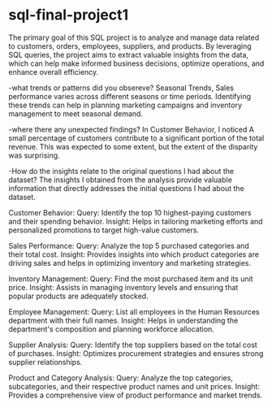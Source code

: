 # sql-final-project1
The primary goal of this SQL project is to analyze and manage data related to customers, orders, employees, suppliers, and products. 
By leveraging SQL queries, the project aims to extract valuable insights from the data, 
which can help make informed business decisions, optimize operations, and enhance overall efficiency.

-what trends or patterns did you obsereve?
Seasonal Trends, Sales performance varies across different seasons or time periods. Identifying these trends can help in planning marketing campaigns and inventory management to meet seasonal demand.

-where there any unexpected findings?
In Customer Behavior, I noticed A small percentage of customers contribute to a significant portion of the total revenue. This was expected to some extent, but the extent of the disparity was surprising.

-How do the insights relate to the original questions I had about the dataset?
The insights I obtained from the analysis provide valuable information that directly addresses the initial questions I had about the dataset.

Customer Behavior:
Query: Identify the top 10 highest-paying customers and their spending behavior. Insight: Helps in tailoring marketing efforts and personalized promotions to target high-value customers.

Sales Performance:
Query: Analyze the top 5 purchased categories and their total cost. Insight: Provides insights into which product categories are driving sales and helps in optimizing inventory and marketing strategies.

Inventory Management:
Query: Find the most purchased item and its unit price. Insight: Assists in managing inventory levels and ensuring that popular products are adequately stocked.

Employee Management:
Query: List all employees in the Human Resources department with their full names. Insight: Helps in understanding the department's composition and planning workforce allocation.

Supplier Analysis:
Query: Identify the top suppliers based on the total cost of purchases. Insight: Optimizes procurement strategies and ensures strong supplier relationships.

Product and Category Analysis:
Query: Analyze the top categories, subcategories, and their respective product names and unit prices. Insight: Provides a comprehensive view of product performance and market trends.
